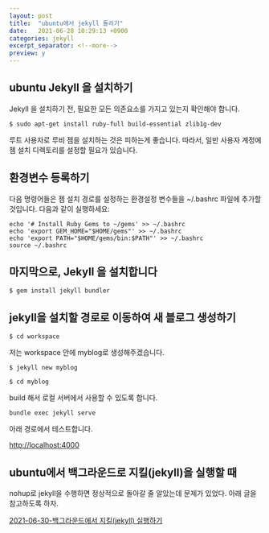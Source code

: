 ```yaml
---
layout: post
title:  "ubuntu에서 jekyll 돌리기"
date:   2021-06-28 10:29:13 +0900
categories: jekyll
excerpt_separator: <!--more-->
preview: y
---
```


## ubuntu Jekyll 을 설치하기

Jekyll 을 설치하기 전, 필요한 모든 의존요소를 가지고 있는지 확인해야 합니다.

```
$ sudo apt-get install ruby-full build-essential zlib1g-dev
```

루트 사용자로 루비 젬을 설치하는 것은 피하는게 좋습니다. 
따라서, 일반 사용자 계정에 젬 설치 디렉토리를 설정할 필요가 있습니다. 

<!--more-->

## 환경변수 등록하기

다음 명령어들은 젬 설치 경로를 설정하는 환경설정 변수들을 ~/.bashrc 파일에 추가할 것입니다. 다음과 같이 실행하세요:

```
echo '# Install Ruby Gems to ~/gems' >> ~/.bashrc
echo 'export GEM_HOME="$HOME/gems"' >> ~/.bashrc
echo 'export PATH="$HOME/gems/bin:$PATH"' >> ~/.bashrc
source ~/.bashrc
```

## 마지막으로, Jekyll 을 설치합니다

```
$ gem install jekyll bundler
```

## jekyll을 설치할 경로로 이동하여 새 블로그 생성하기

```
$ cd workspace
```

저는 workspace 안에 myblog로 생성해주겠습니다.

```
$ jekyll new myblog
```

```
$ cd myblog
```

build 해서 로컬 서버에서 사용할 수 있도록 합니다.

```
bundle exec jekyll serve
```

아래 경로에서 테스트합니다.

[http://localhost:4000]


## ubuntu에서 백그라운드로 지킬(jekyll)을 실행할 때

nohup로 jekyll을 수행하면 정상적으로 돌아갈 줄 알았는데  문제가 있었다.
아래 글을 참고하도록 하자.

[2021-06-30-백그라운드에서 지킬(jekyll) 실행하기]


[http://localhost:4000]: http://localhost:4000
[2021-06-30-백그라운드에서 지킬(jekyll) 실행하기]: http://www.watu.me/blog/jekyll/2021/06/30/백그라운드에서-지킬(jekyll)-실행하기.html
